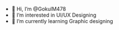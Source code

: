 - 👋 Hi, I’m @GokulM478
- 👀 I’m interested in UI/UX Designing
- 🌱 I’m currently learning Graphic designing



